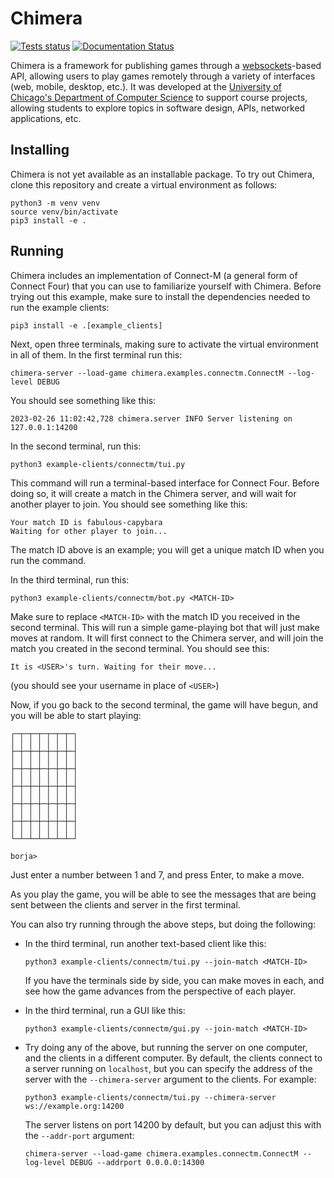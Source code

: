 # Chimera

[![Tests status](https://github.com/uchicago-cs/chimera/actions/workflows/run-tests.yml/badge.svg)](https://github.com/uchicago-cs/chimera/actions/workflows/run-tests.yml) [![Documentation Status](https://readthedocs.org/projects/chimera-docs/badge/?version=latest)](https://chimera-docs.readthedocs.io/en/latest/?badge=latest)

Chimera is a framework for publishing games through a [websockets](https://en.wikipedia.org/wiki/WebSocket)-based API, allowing users to play games remotely through a variety of interfaces (web, mobile, desktop, etc.). It was developed at the [University of Chicago's Department of Computer Science](https://www.cs.uchicago.edu/) to support course projects, allowing students to explore topics in software design, APIs, networked applications, etc.

## Installing

Chimera is not yet available as an installable package. To try out Chimera, clone this
repository and create a virtual environment as follows:

    python3 -m venv venv
    source venv/bin/activate
    pip3 install -e .

## Running

Chimera includes an implementation of Connect-M (a general form of Connect Four)
that you can use to familiarize yourself with Chimera. Before trying out this
example, make sure to install the dependencies needed to run the example
clients:

    pip3 install -e .[example_clients]

Next, open three terminals, making sure to activate the virtual environment
in all of them. In the first terminal run this:

    chimera-server --load-game chimera.examples.connectm.ConnectM --log-level DEBUG

You should see something like this:

    2023-02-26 11:02:42,728 chimera.server INFO Server listening on 127.0.0.1:14200

In the second terminal, run this:

    python3 example-clients/connectm/tui.py

This command will run a terminal-based interface for Connect Four. Before doing
so, it will create a match in the Chimera server, and will wait for another
player to join. You should see something like this:

    Your match ID is fabulous-capybara
    Waiting for other player to join...

The match ID above is an example; you will get a unique match ID when you run the command.

In the third terminal, run this:

    python3 example-clients/connectm/bot.py <MATCH-ID>

Make sure to replace `<MATCH-ID>` with the match ID you received in the second terminal.
This will run a simple game-playing bot that will just make moves at random.
It will first connect to the Chimera server, and will join the match you
created in the second terminal. You should see this:

    It is <USER>'s turn. Waiting for their move...

(you should see your username in place of `<USER>`)

Now, if you go back to the second terminal, the game will have begun, and you
will be able to start playing:


    ┌─┬─┬─┬─┬─┬─┬─┐
    │ │ │ │ │ │ │ │
    ├─┼─┼─┼─┼─┼─┼─┤
    │ │ │ │ │ │ │ │
    ├─┼─┼─┼─┼─┼─┼─┤
    │ │ │ │ │ │ │ │
    ├─┼─┼─┼─┼─┼─┼─┤
    │ │ │ │ │ │ │ │
    ├─┼─┼─┼─┼─┼─┼─┤
    │ │ │ │ │ │ │ │
    ├─┼─┼─┼─┼─┼─┼─┤
    │ │ │ │ │ │ │ │
    └─┴─┴─┴─┴─┴─┴─┘
    
    borja> 

Just enter a number between 1 and 7, and press Enter, to make a move.

As you play the game, you will be able to see the messages that are being sent
between the clients and server in the first terminal.

You can also try running through the above steps, but doing the following:

- In the third terminal, run another text-based client like this:

      python3 example-clients/connectm/tui.py --join-match <MATCH-ID>

  If you have the terminals side by side, you can make moves in each, 
  and see how the game advances from the perspective of each player.
 
- In the third terminal, run a GUI like this:

      python3 example-clients/connectm/gui.py --join-match <MATCH-ID>

- Try doing any of the above, but running the server on one computer, and
  the clients in a different computer. By default, the clients connect to 
  a server running on `localhost`, but you can specify the address of
  the server with the `--chimera-server` argument to the clients.
  For example:
  
      python3 example-clients/connectm/tui.py --chimera-server ws://example.org:14200

  The server listens on port 14200 by default, but you can adjust this
  with the `--addr-port` argument:

      chimera-server --load-game chimera.examples.connectm.ConnectM --log-level DEBUG --addrport 0.0.0.0:14300  
